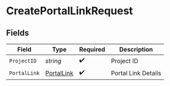 # CreatePortalLinkRequest


## Fields

| Field                         | Type                          | Required                      | Description                   |
| ----------------------------- | ----------------------------- | ----------------------------- | ----------------------------- |
| `ProjectID`                   | *string*                      | :heavy_check_mark:            | Project ID                    |
| `PortalLink`                  | [PortalLink](./portallink.md) | :heavy_check_mark:            | Portal Link Details           |